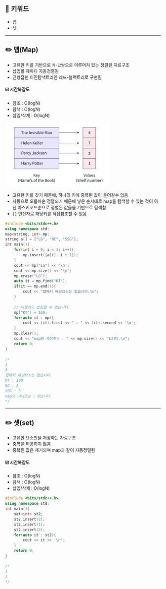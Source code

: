 ## 📓 키워드

- 맵
- 셋

---

## ✏️ 맵(Map)

- 고유한 키를 기반으로 `키-값`쌍으로 이루어져 있는 정렬된 자료구조
- 삽입할 때마다 자동정렬됨
- 균형잡힌 이진탐색트리인 레드-블랙트리로 구현됨


#### ☑️ 시간복잡도

- 참조 : O(logN)
- 탐색 : O(logN)
- 삽입/삭제 : O(logN)

![img.png](../img/map.png)

- 고유한 키를 갖기 때문에, 하나의 키에 중복된 값이 들어갈수 없음
- 자동으로 오름차순 정렬되기 때문에 넣은 순서대로 map을 탐색할 수 있는 것이 아닌 아스키코드순으로 정렬된 값들을 기반으로 탐색함
- `[]` 연산자로 해당키를 직접참조할 수 있음

```cpp
#include <bits/stdc++.h>
using namespace std;
map<string, int> mp;
string a[] = {"LG", "NC", "SSG"};
int main(){
    for(int i = 0; i < 3; i++){
        mp.insert({a[i], i + 1});
    }
    cout << mp["LG"] << '\n';
    cout << mp.size() << '\n';
    mp.erase("LG");
    auto it = mp.find("KT");
    if(it == mp.end()){
        cout << "맵에서 해당요소는 없습니다.\n";
    }
    
    // 이렇게도 삽입할 수 있습니다.
    mp["KT"] = 100;
    for(auto it : mp){
        cout << (it).first << " : " << (it).second << '\n';
    }
    mp.clear();
    cout << "map의 사이즈는 : " << mp.size() << "입니다.\n";
    return 0;
}

/*
1
3
맵에서 해당요소는 없습니다.
KT : 100
NC : 2
SSG : 3
map의 사이즈는 : 0입니다.
*/
```

---

## ✏️ 셋(set)

- 고유한 요소만을 저장하는 자료구조
- 중복을 허용하지 않음
- 중복된 값은 제거되며 map과 같이 자동정렬됨

#### ☑️ 시간복잡도

- 참조 : O(logN)
- 탐색 : O(logN)
- 삽입/삭제 : O(logN)

```cpp
#include <bits/stdc++.h>
using namespace std;
int main(){
    set<int> st2;
    st2.insert(2);
    st2.insert(1);
    st2.insert(2);
    for(auto it : st2){
        cout << it << '\n';
    }
    return 0;
}

/*
1
2
*/
```